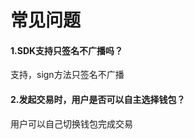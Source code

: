 # 常见问题

#### 1.SDK支持只签名不广播吗？ <a href="#id-1.sdk-zhi-chi-zhi-qian-ming-bu-guang-bo-ma" id="id-1.sdk-zhi-chi-zhi-qian-ming-bu-guang-bo-ma"></a>

支持，sign方法只签名不广播

#### 2.发起交易时，用户是否可以自主选择钱包？ <a href="#id-2.-fa-qi-jiao-yi-shi-yong-hu-shi-fou-ke-yi-zi-zhu-xuan-ze-qian-bao" id="id-2.-fa-qi-jiao-yi-shi-yong-hu-shi-fou-ke-yi-zi-zhu-xuan-ze-qian-bao"></a>

用户可以自己切换钱包完成交易
